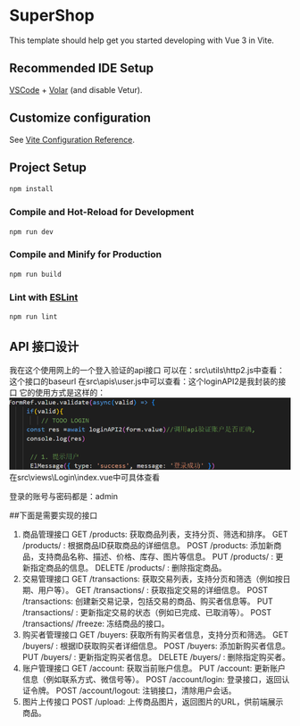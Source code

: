 # SuperShop

This template should help get you started developing with Vue 3 in Vite.

## Recommended IDE Setup

[VSCode](https://code.visualstudio.com/) + [Volar](https://marketplace.visualstudio.com/items?itemName=Vue.volar) (and disable Vetur).

## Customize configuration

See [Vite Configuration Reference](https://vitejs.dev/config/).

## Project Setup

```sh
npm install
```

### Compile and Hot-Reload for Development

```sh
npm run dev
```

### Compile and Minify for Production

```sh
npm run build
```

### Lint with [ESLint](https://eslint.org/)

```sh
npm run lint
```
## API 接口设计

我在这个使用网上的一个登入验证的api接口
可以在：src\utils\http2.js中查看：这个接口的baseurl
在src\apis\user.js中可以查看：这个loginAPI2是我封装的接口
它的使用方式是这样的：
![alt text](image.png)
在src\views\Login\index.vue中可具体查看

登录的账号与密码都是：admin



 ##下面是需要实现的接口
1. 商品管理接口
GET /products: 获取商品列表，支持分页、筛选和排序。
GET /products/
: 根据商品ID获取商品的详细信息。
POST /products: 添加新商品，支持商品名称、描述、价格、库存、图片等信息。
PUT /products/
: 更新指定商品的信息。
DELETE /products/
: 删除指定商品。
2. 交易管理接口
GET /transactions: 获取交易列表，支持分页和筛选（例如按日期、用户等）。
GET /transactions/
: 获取指定交易的详细信息。
POST /transactions: 创建新交易记录，包括交易的商品、购买者信息等。
PUT /transactions/
: 更新指定交易的状态（例如已完成、已取消等）。
POST /transactions/
/freeze: 冻结商品的接口。
3. 购买者管理接口
GET /buyers: 获取所有购买者信息，支持分页和筛选。
GET /buyers/
: 根据ID获取购买者详细信息。
POST /buyers: 添加新购买者信息。
PUT /buyers/
: 更新指定购买者信息。
DELETE /buyers/
: 删除指定购买者。
4. 账户管理接口
GET /account: 获取当前账户信息。
PUT /account: 更新账户信息（例如联系方式、微信号等）。
POST /account/login: 登录接口，返回认证令牌。
POST /account/logout: 注销接口，清除用户会话。
5. 图片上传接口
POST /upload: 上传商品图片，返回图片的URL，供前端展示商品。
